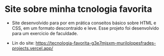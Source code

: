 # Site sobre minha tcnologia favorita 

- Site desenvolvido para por em prática conseitos básico sobre HTML e CSS, em um formato descontraido e leve. Esse projeto foi desenvolvido para um exercicio de faculdade.

- Lin do site: https://tecnologia-favorita-g3e7mjsxm-murilolopesfrades-projects.vercel.app/ 
